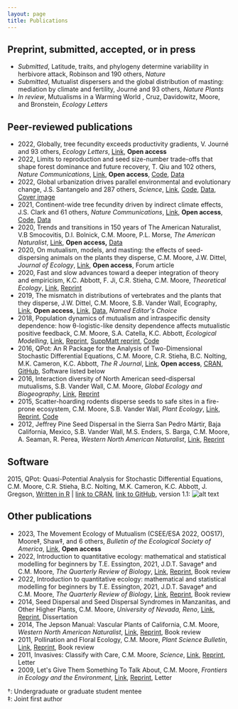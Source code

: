 ```yaml
---
layout: page
title: Publications
---
```



## Preprint, submitted, accepted, or in press

- *Submitted*, Latitude, traits, and phylogeny determine variability in herbivore attack, Robinson and 190 others, *Nature*
- *Submitted*, Mutualist dispersers and the global distribution of masting: mediation by climate and fertility, Journé and 93 others, *Nature Plants*
- *In review*, Mutualisms in a Warming World , Cruz, Davidowitz, Moore, and Bronstein, *Ecology Letters*


## Peer-reviewed publications

- 2022, Globally, tree fecundity exceeds productivity gradients, V. Journé and 93 others, *Ecology Letters*, [Link](https://onlinelibrary.wiley.com/doi/full/10.1111/ele.14012?casa_token=t6kShsh6qR4AAAAA:rrDgzzLJaPu19JhqH9fjRPEsnbQ2M6pstBn-XIEDsVfco4FdjmLnAvsofoLvqylXqCGVReGeKT7o9ZI), **Open access**
- 2022, Limits to reproduction and seed size-number trade-offs that shape forest dominance and future recovery, T. Qiu and 102 others, *Nature Communications*, [Link](https://www.nature.com/articles/s41467-022-30037-9), **Open access**, [Code](https://cran.r-project.org/web/packages/mastif/index.html), [Data](https://research.repository.duke.edu/concern/datasets/sn009z63q?locale=en)
- 2022, Global urbanization drives parallel environmental and evolutionary change, J.S. Santangelo and 287 others, *Science*, [Link](https://www.science.org/doi/10.1126/science.abk0989), [Code](https://github.com/James-S-Santangelo/glue_pc), [Data](https://github.com/James-S-Santangelo/glue_pc), [Cover image](https://www.science.org/cms/asset/f59b9d07-9081-42fe-99c1-4868fe29e88b/science.2022.375.issue-6586.largecover.jpg)
- 2021, Continent-wide tree fecundity driven by indirect climate effects, J.S. Clark and 61 others, *Nature Communications*, [Link](https://www.nature.com/articles/s41467-020-20836-3), **Open access**, [Code](https://cran.r-project.org/web/packages/mastif/index.html), [Data](https://research.repository.duke.edu/concern/datasets/sn009z63q?locale=en)
- 2020, Trends and transitions in 150 years of The American Naturalist, V.B Smocovitis, D.I. Bolnick, C.M. Moore, P.L. Morse, *The American Naturalist*, [Link](https://www.journals.uchicago.edu/doi/full/10.1086/711418), **Open access,** [Data](https://datadryad.org/stash/dataset/doi:10.5061/dryad.msbcc2fw9)
- 2020, On mutualism, models, and masting: the effects of seed-dispersing animals on the plants they disperse, C.M. Moore, J.W. Dittel, *Journal of Ecology*, [Link](http://dx.doi.org/10.1111/1365-2745.13414), **Open access**, Forum article
- 2020, Fast and slow advances toward a deeper integration of theory and empiricism, K.C. Abbott, F. Ji, C.R. Stieha, C.M. Moore, *Theoretical Ecology*, [Link](https://link.springer.com/article/10.1007/s12080-019-00441-x), [Reprint](/Publications/reprints/Abbott_et_al._2020.pdf)
- 2019, The mismatch in distributions of vertebrates and the plants that they disperse,  J.W. Dittel, C.M. Moore, S.B. Vander Wall, Ecography,  [Link](https://onlinelibrary.wiley.com/doi/10.1111/ecog.03876), **Open access**, [Link](https://github.com/dispersing/SpatialRandomizations), [Data](https://datadryad.org/resource/doi:10.5061/dryad.cp39t21), *Named Editor's Choice*
- 2018, Population dynamics of mutualism and intraspecific density dependence: how &theta;-logistic-like density dependence affects mutualistic positive feedback,  C.M. Moore, S.A. Catella, K.C. Abbott, *Ecological Modelling*, [Link](https://www.sciencedirect.com/science/article/pii/S0304380017304775), [Reprint](/Publications/reprints/Moore_et_al._2018.pdf), [SuppMatt reprint](/Publications/reprints/Moore_et_al._2018_SuppMat.pdf), [Code](https://github.com/dispersing/Mutualism-NonlinearDensityDependence)
- 2016, QPot: An R Package for the Analysis of Two-Dimensional Stochastic Differential Equations, C.M. Moore, C.R. Stieha, B.C. Nolting, M.K. Cameron, K.C. Abbott, *The R Journal*,  [Link](https://journal.r-project.org/archive/2016/RJ-2016-031/index.html), **Open access**, [CRAN](https://cran.r-project.org/package=QPot), [GitHub](https://github.com/bmarkslash7/QPot), Software listed below
- 2016, Interaction diversity of North American seed-dispersal mutualisms, S.B. Vander Wall,  C.M. Moore, *Global Ecology and Biogeography*, [Link](http://onlinelibrary.wiley.com/doi/10.1111/geb.12502/full), [Reprint](/Publications/reprints/Vander_Wall_and_Moore_2016.pdf)
- 2015, Scatter-hoarding rodents disperse seeds to safe sites in a fire-prone ecosystem, C.M. Moore, S.B. Vander Wall, *Plant Ecology*, [Link](http://link.springer.com/article/10.1007/s11258-015-0497-1), [Reprint](/Publications/reprints/Moore_and_Vander_Wall_2015.pdf), [Code](https://github.com/dispersing/2DKernSim)
- 2012, Jeffrey Pine Seed Dispersal in the Sierra San Pedro M&aacute;rtir, Baja California, Mexico, S.B. Vander Wall, M.S. Enders, S. Barga, C.M. Moore, A. Seaman, R. Perea, *Western North American Naturalist*, [Link](http://scholarsarchive.byu.edu/wnan/vol72/iss4/9/), [Reprint](/Publications/reprints/Vander_Wall_et_al._2012.pdf)

## Software

2015, QPot: Quasi-Potential Analysis for Stochastic Differential Equations, C.M. Moore, C.R. Stieha, B.C. Nolting, M.K. Cameron, K.C. Abbott, J. Gregson, [Written in R](https://www.r-project.org/) | [link to CRAN](https://cran.r-project.org/web/packages/QPot/index.html), [link to GitHub](https://github.com/bmarkslash7/QPot), version 1.1: ![alt text](https://cranlogs.r-pkg.org/badges/grand-total/QPot "Badge")


## Other publications

- 2023, The Movement Ecology of Mutualism (CSEE/ESA 2022, OOS17), Moore&Dagger;, Shaw&Dagger;, and 6 others, *Bulletin of the Ecological Society of America*, [Link](https://esajournals.onlinelibrary.wiley.com/doi/10.1002/bes2.2063), **Open access**
- 2022, Introduction to quantitative ecology: mathematical and statistical modelling for beginners by T.E. Essington, 2021, J.D.T. Savage&dagger; and C.M. Moore, *The Quarterly Review of Biology*, [Link](https://www.journals.uchicago.edu/doi/abs/10.1086/722660), [Reprint](https://drive.google.com/file/d/1st-ybtlzB6vnpaESNzA5kUyhXPyYgJ56/view?usp=sharing), Book review
- 2022, Introduction to quantitative ecology: mathematical and statistical modelling for beginners by T.E. Essington, 2021, J.D.T. Savage&dagger; and C.M. Moore, *The Quarterly Review of Biology*, [Link](https://www.journals.uchicago.edu/doi/abs/10.1086/722660), [Reprint](https://drive.google.com/file/d/1st-ybtlzB6vnpaESNzA5kUyhXPyYgJ56/view?usp=sharing), Book review
- 2014, Seed Dispersal and Seed Dispersal Syndromes in Manzanitas, and Other Higher Plants, C.M. Moore, *University of Nevada, Reno*, [Link](http://gradworks.umi.com/36/26/3626102.html), [Reprint](/Publications/reprints/Moore_2014_Dissertation.pdf), Dissertation
- 2014, The Jepson Manual: Vascular Plants of California, C.M. Moore, *Western North American Naturalist*, [Link](http://scholarsarchive.byu.edu/wnan/vol74/iss1/16/), [Reprint](/Publications/reprints/Moore_2014.pdf), Book review
- 2011, Pollination and Floral Ecology, C.M. Moore, *Plant Science Bulletin*, [Link](http://www.botany.org/PlantScienceBulletin/PSB-2011-57-4.pdf), [Reprint](/Publications/reprints/Moore_2011_PSB.pdf), Book review
- 2011, Invasives: Classify with Care, C.M. Moore, *Science*, [Link](http://www.sciencemag.org/content/333/6045/936.2), [Reprint](/Publications/reprints/Moore_2011.pdf), Letter
- 2009, Let's Give Them Something To Talk About, C.M. Moore, *Frontiers in Ecology and the Environment*, [Link](http://www.esajournals.org/doi/abs/10.1890/1540-9295-7.9.501), [Reprint](/Publications/reprints/Moore_and_Forister_2009.pdf), Letter

&dagger;: Undergraduate or graduate student mentee<br>
&Dagger;: Joint first author
